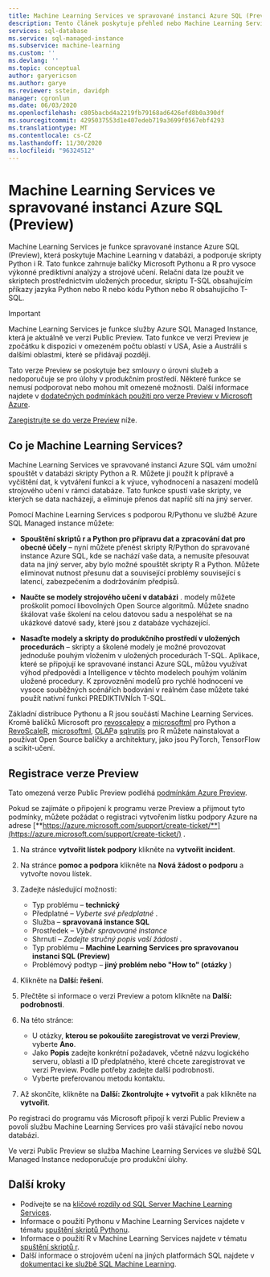 ```yaml
---
title: Machine Learning Services ve spravované instanci Azure SQL (Preview)
description: Tento článek poskytuje přehled nebo Machine Learning Services ve spravované instanci Azure SQL.
services: sql-database
ms.service: sql-managed-instance
ms.subservice: machine-learning
ms.custom: ''
ms.devlang: ''
ms.topic: conceptual
author: garyericson
ms.author: garye
ms.reviewer: sstein, davidph
manager: cgronlun
ms.date: 06/03/2020
ms.openlocfilehash: c805bacbd4a2219fb79168ad6426efd8b0a390df
ms.sourcegitcommit: 4295037553d1e407edeb719a3699f0567ebf4293
ms.translationtype: MT
ms.contentlocale: cs-CZ
ms.lasthandoff: 11/30/2020
ms.locfileid: "96324512"
---
```

# <a name="machine-learning-services-in-azure-sql-managed-instance-preview"></a>Machine Learning Services ve spravované instanci Azure SQL (Preview)

Machine Learning Services je funkce spravované instance Azure SQL (Preview), která poskytuje Machine Learning v databázi, a podporuje skripty Python i R. Tato funkce zahrnuje balíčky Microsoft Pythonu a R pro vysoce výkonné prediktivní analýzy a strojové učení. Relační data lze použít ve skriptech prostřednictvím uložených procedur, skriptu T-SQL obsahujícím příkazy jazyka Python nebo R nebo kódu Python nebo R obsahujícího T-SQL.

> [!IMPORTANT]
> Machine Learning Services je funkce služby Azure SQL Managed Instance, která je aktuálně ve verzi Public Preview.
> Tato funkce ve verzi Preview je zpočátku k dispozici v omezeném počtu oblastí v USA, Asie a Austrálii s dalšími oblastmi, které se přidávají později.
>
> Tato verze Preview se poskytuje bez smlouvy o úrovni služeb a nedoporučuje se pro úlohy v produkčním prostředí. Některé funkce se nemusí podporovat nebo mohou mít omezené možnosti.
> Další informace najdete v [dodatečných podmínkách použití pro verze Preview v Microsoft Azure](https://azure.microsoft.com/support/legal/preview-supplemental-terms/).
>
> [Zaregistrujte se do verze Preview](#signup) níže.

## <a name="what-is-machine-learning-services"></a>Co je Machine Learning Services?

Machine Learning Services ve spravované instanci Azure SQL vám umožní spouštět v databázi skripty Python a R. Můžete ji použít k přípravě a vyčištění dat, k vytváření funkcí a k výuce, vyhodnocení a nasazení modelů strojového učení v rámci databáze. Tato funkce spustí vaše skripty, ve kterých se data nacházejí, a eliminuje přenos dat napříč sítí na jiný server.

Pomocí Machine Learning Services s podporou R/Pythonu ve službě Azure SQL Managed instance můžete:

- **Spouštění skriptů r a Python pro přípravu dat a zpracování dat pro obecné účely** – nyní můžete přenést skripty R/Python do spravované instance Azure SQL, kde se nachází vaše data, a nemusíte přesouvat data na jiný server, aby bylo možné spouštět skripty R a Python. Můžete eliminovat nutnost přesunu dat a související problémy související s latencí, zabezpečením a dodržováním předpisů.

- **Naučte se modely strojového učení v databázi** . modely můžete proškolit pomocí libovolných Open Source algoritmů. Můžete snadno škálovat vaše školení na celou datovou sadu a nespoléhat se na ukázkové datové sady, které jsou z databáze vycházející.

- **Nasaďte modely a skripty do produkčního prostředí v uložených procedurách** – skripty a školené modely je možné provozovat jednoduše pouhým vložením v uložených procedurách T-SQL. Aplikace, které se připojují ke spravované instanci Azure SQL, můžou využívat výhod předpovědi a Intelligence v těchto modelech pouhým voláním uložené procedury. K zprovoznění modelů pro rychlé hodnocení ve vysoce souběžných scénářích bodování v reálném čase můžete také použít nativní funkci PREDIKTIVNÍch T-SQL.

Základní distribuce Pythonu a R jsou součástí Machine Learning Services. Kromě balíčků Microsoft pro [revoscalepy](/sql/advanced-analytics/python/ref-py-revoscalepy) a [microsoftml](/sql/advanced-analytics/python/ref-py-microsoftml) pro Python a [RevoScaleR](/sql/advanced-analytics/r/ref-r-revoscaler), [microsoftml](/sql/advanced-analytics/r/ref-r-microsoftml), [OLAP](/sql/advanced-analytics/r/ref-r-olapr)a [sqlrutils](/sql/advanced-analytics/r/ref-r-sqlrutils) pro R můžete nainstalovat a používat Open Source balíčky a architektury, jako jsou PyTorch, TensorFlow a scikit-učení.

<a name="signup"></a>

## <a name="sign-up-for-the-preview"></a>Registrace verze Preview

Tato omezená verze Public Preview podléhá [podmínkám Azure Preview](https://azure.microsoft.com/support/legal/preview-supplemental-terms/). 

Pokud se zajímáte o připojení k programu verze Preview a přijmout tyto podmínky, můžete požádat o registraci vytvořením lístku podpory Azure na adrese [**https://azure.microsoft.com/support/create-ticket/**](https://azure.microsoft.com/support/create-ticket/) . 

1. Na stránce **vytvořit lístek podpory** klikněte na **vytvořit incident**.

1. Na stránce **pomoc a podpora** klikněte na **Nová žádost o podporu** a vytvořte novou lístek.

1. Zadejte následující možnosti:
   - Typ problému – **technický**
   - Předplatné – *Vyberte své předplatné* .
   - Služba – **spravovaná instance SQL**
   - Prostředek – *Výběr spravované instance*
   - Shrnutí – *Zadejte stručný popis vaší žádosti* .
   - Typ problému – **Machine Learning Services pro spravovanou instanci SQL (Preview)**
   - Problémový podtyp – **jiný problém nebo "How to" (otázky** )

1. Klikněte na **Další: řešení**.

1. Přečtěte si informace o verzi Preview a potom klikněte na **Další: podrobnosti**.

1. Na této stránce:
   - U otázky, **kterou se pokoušíte zaregistrovat ve verzi Preview**, vyberte **Ano**. 
   - Jako **Popis** zadejte konkrétní požadavek, včetně názvu logického serveru, oblasti a ID předplatného, které chcete zaregistrovat ve verzi Preview. Podle potřeby zadejte další podrobnosti.
   - Vyberte preferovanou metodu kontaktu. 

1. Až skončíte, klikněte na **Další: Zkontrolujte + vytvořit** a pak klikněte na **vytvořit**.

Po registraci do programu vás Microsoft připojí k verzi Public Preview a povolí službu Machine Learning Services pro vaši stávající nebo novou databázi.

Ve verzi Public Preview se služba Machine Learning Services ve službě SQL Managed Instance nedoporučuje pro produkční úlohy.

## <a name="next-steps"></a>Další kroky

- Podívejte se na [klíčové rozdíly od SQL Server Machine Learning Services](machine-learning-services-differences.md).
- Informace o použití Pythonu v Machine Learning Services najdete v tématu [spuštění skriptů Pythonu](/sql/machine-learning/tutorials/quickstart-python-create-script?context=%2fazure%2fazure-sql%2fmanaged-instance%2fcontext%2fml-context&view=sql-server-ver15).
- Informace o použití R v Machine Learning Services najdete v tématu [spuštění skriptů r](/sql/machine-learning/tutorials/quickstart-r-create-script?context=%2fazure%2fazure-sql%2fmanaged-instance%2fcontext%2fml-context&view=sql-server-ver15).
- Další informace o strojovém učení na jiných platformách SQL najdete v [dokumentaci ke službě SQL Machine Learning](/sql/machine-learning/).
